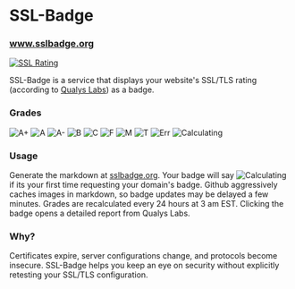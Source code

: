 SSL-Badge
=========

### www.sslbadge.org

[![SSL Rating](http://sslbadge.org/?domain=google.com)](https://www.ssllabs.com/ssltest/analyze.html?d=ephemeral.pw)

SSL-Badge is a service that displays your website's SSL/TLS rating (according to [Qualys Labs](https://www.ssllabs.com/ssltest/)) as a badge.


### Grades

![A+](http://img.shields.io/badge/SSL-A%2B-brightgreen.svg)
![A](http://img.shields.io/badge/SSL-A-brightgreen.svg)
![A-](http://img.shields.io/badge/SSL-A---brightgreen.svg)
![B](http://img.shields.io/badge/SSL-B-orange.svg)
![C](http://img.shields.io/badge/SSL-C-red.svg)
![F](http://img.shields.io/badge/SSL-F-red.svg)
![M](http://img.shields.io/badge/SSL-M-red.svg)
![T](http://img.shields.io/badge/SSL-T-red.svg)
![Err](http://img.shields.io/badge/SSL-Err-lightgrey.svg)
![Calculating](http://img.shields.io/badge/SSL-Calculating-lightgrey.svg)

### Usage

Generate the markdown at [sslbadge.org](http://sslbadge.org).  Your badge will say ![Calculating](http://img.shields.io/badge/SSL-Calculating-lightgrey.svg) if its your first time requesting your domain's badge.  Github aggressively caches images in markdown, so badge updates may be delayed a few minutes.  Grades are recalculated every 24 hours at 3 am EST.  Clicking the badge opens a detailed report from Qualys Labs.


### Why?

Certificates expire, server configurations change, and protocols become insecure. SSL-Badge helps you keep an eye on security without explicitly retesting your SSL/TLS configuration.
